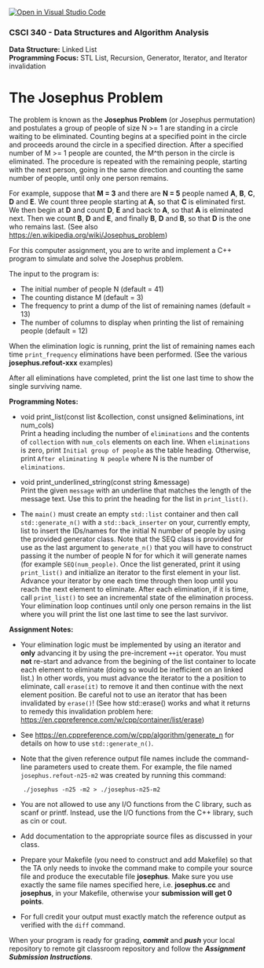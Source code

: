 [![Open in Visual Studio Code](https://classroom.github.com/assets/open-in-vscode-c66648af7eb3fe8bc4f294546bfd86ef473780cde1dea487d3c4ff354943c9ae.svg)](https://classroom.github.com/online_ide?assignment_repo_id=8635454&assignment_repo_type=AssignmentRepo)
### CSCI 340 - Data Structures and Algorithm Analysis

**Data Structure:** Linked List <BR>
**Programming Focus:** STL List, Recursion, Generator, Iterator, and Iterator invalidation

# The Josephus Problem

The problem is known as the **Josephus Problem** (or Josephus permutation) and postulates a group of people of size N >= 1 are standing in a circle waiting to be eliminated. Counting begins at a specified point in the circle and proceeds around the circle in a specified direction. After a specified number of M >= 1 people are counted, the M^th person in the circle is eliminated. The procedure is repeated with the remaining people, starting with the next person, going in the same direction and counting the same number of people, until only one person remains.

For example, suppose that **M = 3** and there are **N = 5** people named **A**, **B**, **C**, **D** and **E**. We count three people starting at **A**, so that **C** is eliminated first. We then begin at **D** and count **D**, **E** and back to **A**, so that **A** is eliminated next. Then we count **B**, **D** and **E**, and finally **B**, **D** and **B**, so that **D** is the one who remains last.
(See also https://en.wikipedia.org/wiki/Josephus_problem)

For this computer assignment, you are to write and implement a C++ program to simulate and solve the Josephus problem. 

The input to the program is:

* The initial number of people N (default = 41)
* The counting distance M (default = 3)
* The frequency to print a dump of the list of remaining names (default = 13)
* The number of columns to display when printing the list of remaining people (default = 12)

When the elimination logic is running, print the list of remaining names each time `print_frequency` eliminations have been performed. (See the various **josephus.refout-xxx** examples)

After all eliminations have completed, print the list one last time to show the single surviving name.


**Programming Notes:**

- void print_list(const list<string> &collection, const unsigned &eliminations, int num_cols)  
Print a heading including the number of `eliminations` and the contents of `collection` with `num_cols` elements on each line.  When `eliminations` is zero, print `Initial group of people` as the table heading.  Otherwise, print `After eliminating N people` where N is the number of `eliminations`.
	
- void print_underlined_string(const string &message)  
Print the given `message` with an underline that matches the length of the message text.  Use this to print the heading for the list in `print_list()`.

- The `main()` must create an empty `std::list` container and then call `std::generate_n()` with a `std::back_inserter` on your, currently empty, list to insert the IDs/names for the initial N number of people by using the provided generator class.  Note that the SEQ class is provided for use as the last argument to `generate_n()` that you will have to construct passing it the number of people N for for which it will generate names (for example `SEQ(num_people)`.  Once the list generated, print it using `print_list()` and initialize an iterator to the first element in your list.  Advance your iterator by one each time through then loop until you reach the next element to eliminate.  After each elimination, if it is time, call `print_list()` to see an incremental state of the elimination process.  Your elimination loop continues until only one person remains in the list where you will print the list one last time to see the last survivor.
	
**Assignment Notes:**

- Your elimination logic must be implemented by using an iterator and **only** advancing it by using the pre-increment `++it` operator.  You must **not** re-start and advance from the begining of the list container to locate each element to eliminate (doing so would be inefficient on an linked list.)  In other words, you must advance the iterator to the a position to eliminate, call `erase(it)` to remove it and then continue with the next element position.  Be careful not to use an iterator that has been invalidated by `erase()`!  (See how std::erase() works and what it returns to remedy this invalidation problem here: https://en.cppreference.com/w/cpp/container/list/erase)

- See https://en.cppreference.com/w/cpp/algorithm/generate_n for details on how to use `std::generate_n()`.

- Note that the given reference output file names include the command-line parameters used to create them.  For example, the file named `josephus.refout-n25-m2` was created by running this command:
```
	./josephus -n25 -m2 > ./josephus-n25-m2
```
	
- You are not allowed to use any I/O functions from the C library, such as scanf or printf. Instead, use the I/O functions from the C++ library, such as cin or cout.

- Add documentation to the appropriate source files as discussed in your class.

- Prepare your Makefile (you need to construct and add Makefile) so that the TA only needs to invoke the command make to compile your source file and produce the executable file **josephus**. Make sure you use exactly the same file names specified here, i.e. **josephus.cc** and **josephus**, in your Makefile, otherwise your **submission will get 0 points**.


- For full credit your output must exactly match the reference output as verified with the `diff` command. 

When your program is ready for grading, ***commit*** and ***push*** your local repository to remote git classroom repository and follow the _**Assignment Submission Instructions**_.
